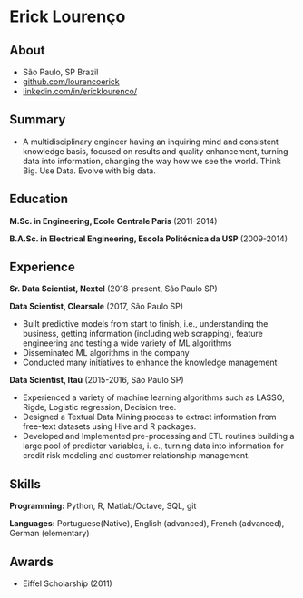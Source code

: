 Erick Lourenço
=================

About
-----
* São Paulo, SP Brazil
* [github.com/lourencoerick](http://github.com/lourencoerick)
* [linkedin.com/in/ericklourenco/](https://www.linkedin.com/in/ericklourenco/)

Summary
-------
* A multidisciplinary engineer having an inquiring mind and consistent knowledge basis, focused on results and quality enhancement, turning data into information, changing the way how we see the world. Think Big. Use Data. Evolve with big data.

Education
---------
**M.Sc. in Engineering, Ecole Centrale Paris** (2011-2014)


**B.A.Sc. in Electrical Engineering, Escola Politécnica da USP** (2009-2014)


Experience
----------
**Sr. Data Scientist, Nextel** (2018-present, São Paulo SP)


**Data Scientist, Clearsale** (2017, São Paulo SP)
* Built predictive models from start to finish, i.e., understanding the business, getting information (including web scrapping), feature engineering and testing a wide variety of ML algorithms
* Disseminated ML algorithms in the company 
* Conducted many initiatives to enhance the knowledge management

**Data Scientist, Itaú** (2015-2016, São Paulo SP)
* Experienced a variety of machine learning algorithms such as LASSO, Rigde, Logistic regression, Decision tree.
* Designed a Textual Data Mining process to extract information from free-text datasets using Hive and R packages.
* Developed and Implemented pre-processing and ETL routines building a large pool of predictor variables, i. e., turning data into information for credit risk modeling and customer relationship management.

Skills
------
**Programming:** Python, R, Matlab/Octave, SQL, git

**Languages:** Portuguese(Native), English (advanced), French (advanced), German (elementary)

Awards
------
* Eiffel Scholarship (2011)


